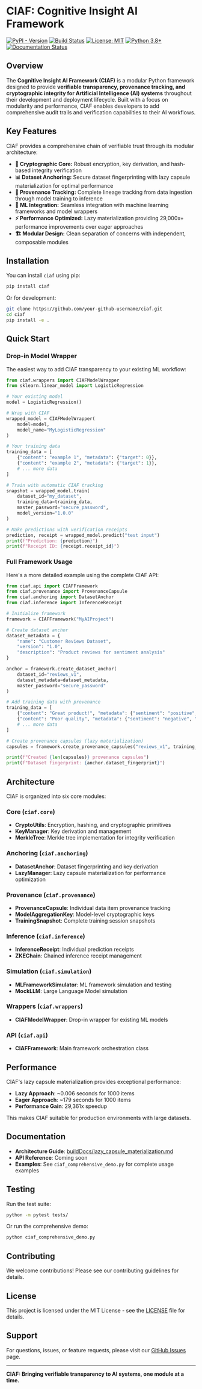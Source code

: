 # CIAF: Cognitive Insight AI Framework

[![PyPI - Version](https://img.shields.io/pypi/v/ciaf.svg)](https://pypi.org/project/ciaf/)
[![Build Status](https://img.shields.io/github/actions/workflow/status/your-github-username/ciaf/main.yml?branch=main)](https://github.com/your-github-username/ciaf/actions)
[![License: MIT](https://img.shields.io/badge/License-MIT-yellow.svg)](https://opensource.org/licenses/MIT)
[![Python 3.8+](https://img.shields.io/badge/python-3.8+-blue.svg)](https://www.python.org/downloads/)
[![Documentation Status](https://readthedocs.org/projects/ciaf/badge/?version=latest)](https://ciaf.readthedocs.io/en/latest/?badge=latest)

## Overview

The **Cognitive Insight AI Framework (CIAF)** is a modular Python framework designed to provide **verifiable transparency, provenance tracking, and cryptographic integrity for Artificial Intelligence (AI) systems** throughout their development and deployment lifecycle. Built with a focus on modularity and performance, CIAF enables developers to add comprehensive audit trails and verification capabilities to their AI workflows.

## Key Features

CIAF provides a comprehensive chain of verifiable trust through its modular architecture:

* **🔐 Cryptographic Core:** Robust encryption, key derivation, and hash-based integrity verification
* **📊 Dataset Anchoring:** Secure dataset fingerprinting with lazy capsule materialization for optimal performance
* **🔗 Provenance Tracking:** Complete lineage tracking from data ingestion through model training to inference
* **🧠 ML Integration:** Seamless integration with machine learning frameworks and model wrappers
* **⚡ Performance Optimized:** Lazy materialization providing 29,000x+ performance improvements over eager approaches
* **🏗️ Modular Design:** Clean separation of concerns with independent, composable modules

## Installation

You can install `ciaf` using pip:

```bash
pip install ciaf
```

Or for development:

```bash
git clone https://github.com/your-github-username/ciaf.git
cd ciaf
pip install -e .
```

## Quick Start

### Drop-in Model Wrapper

The easiest way to add CIAF transparency to your existing ML workflow:

```python
from ciaf.wrappers import CIAFModelWrapper
from sklearn.linear_model import LogisticRegression

# Your existing model
model = LogisticRegression()

# Wrap with CIAF
wrapped_model = CIAFModelWrapper(
    model=model,
    model_name="MyLogisticRegression"
)

# Your training data
training_data = [
    {"content": "example 1", "metadata": {"target": 0}},
    {"content": "example 2", "metadata": {"target": 1}},
    # ... more data
]

# Train with automatic CIAF tracking
snapshot = wrapped_model.train(
    dataset_id="my_dataset",
    training_data=training_data,
    master_password="secure_password",
    model_version="1.0.0"
)

# Make predictions with verification receipts
prediction, receipt = wrapped_model.predict("test input")
print(f"Prediction: {prediction}")
print(f"Receipt ID: {receipt.receipt_id}")
```

### Full Framework Usage

Here's a more detailed example using the complete CIAF API:

```python
from ciaf.api import CIAFFramework
from ciaf.provenance import ProvenanceCapsule
from ciaf.anchoring import DatasetAnchor
from ciaf.inference import InferenceReceipt

# Initialize framework
framework = CIAFFramework("MyAIProject")

# Create dataset anchor
dataset_metadata = {
    "name": "Customer Reviews Dataset",
    "version": "1.0",
    "description": "Product reviews for sentiment analysis"
}

anchor = framework.create_dataset_anchor(
    dataset_id="reviews_v1",
    dataset_metadata=dataset_metadata,
    master_password="secure_password"
)

# Add training data with provenance
training_data = [
    {"content": "Great product!", "metadata": {"sentiment": "positive", "id": "rev_001"}},
    {"content": "Poor quality", "metadata": {"sentiment": "negative", "id": "rev_002"}},
    # ... more data
]

# Create provenance capsules (lazy materialization)
capsules = framework.create_provenance_capsules("reviews_v1", training_data)

print(f"Created {len(capsules)} provenance capsules")
print(f"Dataset fingerprint: {anchor.dataset_fingerprint}")
```

## Architecture

CIAF is organized into six core modules:

### Core (`ciaf.core`)
- **CryptoUtils**: Encryption, hashing, and cryptographic primitives
- **KeyManager**: Key derivation and management
- **MerkleTree**: Merkle tree implementation for integrity verification

### Anchoring (`ciaf.anchoring`)
- **DatasetAnchor**: Dataset fingerprinting and key derivation
- **LazyManager**: Lazy capsule materialization for performance optimization

### Provenance (`ciaf.provenance`)
- **ProvenanceCapsule**: Individual data item provenance tracking
- **ModelAggregationKey**: Model-level cryptographic keys
- **TrainingSnapshot**: Complete training session snapshots

### Inference (`ciaf.inference`)
- **InferenceReceipt**: Individual prediction receipts
- **ZKEChain**: Chained inference receipt management

### Simulation (`ciaf.simulation`)
- **MLFrameworkSimulator**: ML framework simulation and testing
- **MockLLM**: Large Language Model simulation

### Wrappers (`ciaf.wrappers`)
- **CIAFModelWrapper**: Drop-in wrapper for existing ML models

### API (`ciaf.api`)
- **CIAFFramework**: Main framework orchestration class

## Performance

CIAF's lazy capsule materialization provides exceptional performance:

- **Lazy Approach**: ~0.006 seconds for 1000 items
- **Eager Approach**: ~179 seconds for 1000 items
- **Performance Gain**: 29,361x speedup

This makes CIAF suitable for production environments with large datasets.

## Documentation

- **Architecture Guide**: [buildDocs/lazy_capsule_materialization.md](buildDocs/lazy_capsule_materialization.md)
- **API Reference**: Coming soon
- **Examples**: See `ciaf_comprehensive_demo.py` for complete usage examples

## Testing

Run the test suite:

```bash
python -m pytest tests/
```

Or run the comprehensive demo:

```bash
python ciaf_comprehensive_demo.py
```

## Contributing

We welcome contributions! Please see our contributing guidelines for details.

## License

This project is licensed under the MIT License - see the [LICENSE](LICENSE) file for details.

## Support

For questions, issues, or feature requests, please visit our [GitHub Issues](https://github.com/your-github-username/ciaf/issues) page.

---

**CIAF: Bringing verifiable transparency to AI systems, one module at a time.**